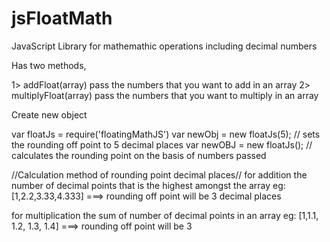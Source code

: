 # jsFloatMath
JavaScript Library for mathemathic operations including decimal numbers

Has two methods,

1> addFloat(array)
    pass the numbers that you want to add in an array
2> multiplyFloat(array)
    pass the numbers that you want to multiply in an array

Create new object

var floatJs = require('floatingMathJS')
var newObj = new floatJs(5); // sets the rounding off point to 5 decimal places
var newOBJ = new floatJs(); // calculates the rounding point on the basis of numbers passed

//Calculation method of rounding point decimal places//
for addition
  the number of decimal points that is the highest amongst the array
  eg: [1,2.2,3.33,4.333] ===> rounding off point will be 3 decimal places
  
for multiplication
  the sum of number of decimal points in an array
  eg: [1,1.1, 1.2, 1.3, 1.4] ===> rounding off point will be 3
  
  
